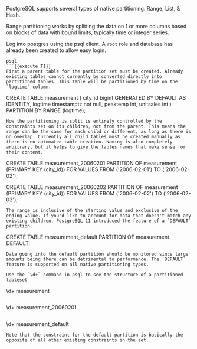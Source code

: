 PostgreSQL supports several types of native partitioning: Range, List, & Hash. 

Range partitioning works by splitting the data on 1 or more columns based on blocks of data with bound limits, typically time or integer series.

Log into postgres using the psql client. A `root` role and database has already been created to allow easy login.
```
psql
```{{execute T1}}
First a parent table for the partition set must be created. Already existing tables cannot currently be converted directly into partitioned tables. This table will be partitioned by time on the `logtime` column.
```
CREATE TABLE measurement (
    city_id         bigint GENERATED BY DEFAULT AS IDENTITY,
    logtime         timestamptz not null,
    peaktemp        int,
    unitsales       int
) PARTITION BY RANGE (logtime);    
```{{execute T1}}
How the partitioning is split is entirely controlled by the constraints set on its children, not from the parent. This means the range can be the same for each child or different, as long as there is no overlap. Currently all child tables must be created manually as there is no automated table creation. Naming is also completely arbitrary, but it helps to give the tables names that make sense for their content.
```
CREATE TABLE measurement_20060201   PARTITION OF measurement
   (PRIMARY KEY (city_id)) FOR VALUES FROM ('2006-02-01') TO ('2006-02-02');

CREATE TABLE measurement_20060202 PARTITION OF measurement
   (PRIMARY KEY (city_id)) FOR VALUES FROM ('2006-02-02') TO ('2006-02-03');
```{{execute T1}}
The range is inclusive of the starting value and exclusive of the ending value. If you'd like to account for data that doesn't match any existing children, PostgreSQL 11 introduced the feature of a `DEFAULT` partition.
```
CREATE TABLE measurement_default PARTITION OF measurement DEFAULT;
```{{execute T1}}
Data going into the default partition should be monitored since large amounts being there can be detrimental to performance. The `DEFAULT` feature is supported on all native partitioning types.

Use the `\d+` command in psql to see the structure of a partitioned tableset
```
\d+ measurement
```{{execute T1}}

```
\d+ measurement_20060201
```{{execute T1}}

```
\d+ measurement_default
```{{execute T1}}
Note that the constraint for the default partition is basically the opposite of all other existing constraints in the set.

